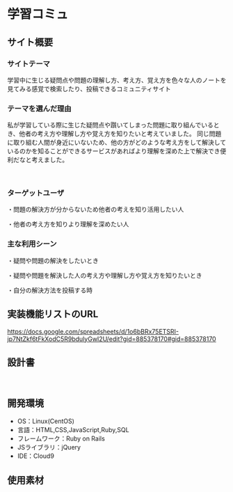 # 学習コミュ<!--ここにアプリ名を入力-->
<!--​READMEを作成する際は、項目内の【補足説明】は削除して完成させてください。-->
## サイト概要
### サイトテーマ
<!-- 【補足説明】 -->
<!-- - 〜なコミュニティサイトorレビューサイトorSNS　と１文で記載する --> 
​学習中に生じる疑問点や問題の理解し方、考え方、覚え方を色々な人のノートを見てみる感覚で検索したり、投稿できるコミュニティサイト
### テーマを選んだ理由
<!-- 【補足説明】 -->
<!-- - ですます調で記載しましょう。READMEファイルは企業様も見られます。 -->
<!-- - ３文以上記載しましょう。 -->

<!--　★テーマ理由を記載する際のポイント　-->
<!-- - 自分自身の背景の説明（このポートフォリオを作る前提を説明） -->
<!-- - 扱う題材が抱えている問題・課題の説明 -->
<!-- - ターゲットとするユーザーが持つであろう課題の説明（需要をアピールするため） -->
<!-- - 当問題を解決するために、このようなポートフォリオを制作してみようと考えました」という結び -->
私が学習している際に生じた疑問点や躓いてしまった問題に取り組んでいるとき、他者の考え方や理解し方や覚え方を知りたいと考えていました。
同じ問題に取り組む人間が身近にいないため、他の方がどのような考え方をして解決しているのかを知ることができるサービスがあればより理解を深めた上で解決でき便利だなと考えました。


<!-- ★記載例 -->
<!-- もともと料理が好きで、オリジナルレシピで料理を作ることが多いのですが、少しずつレシピが1パターンになってきており頭を悩ませていました。 -->
<!-- 身近に自分と同じように、料理を好んでする友人がいないため困っていた所、他の人がどのようなレシピで作っているのかを知れるサービスがあれば便利だと考えました。 -->
<!-- また料理好きな人だけでなく、日々料理を作る必要があるがレシピに困っている人の助けにもなると考え、このテーマにしました。 -->
​
### ターゲットユーザ
<!-- 【補足説明】 -->
<!-- - 〜な人という記載方法で、2つ以上記載しましょう -->
<!-- - テーマ理由と矛盾のないターゲットを選出しましょう -->
<!-- - 実際にサービスを利用する立場であると想定しましょう  -->
・問題の解決方が分からないため他者の考えを知り活用したい人

・他者の考え方を知りより理解を深めたい人
### 主な利用シーン
<!-- 【補足説明】 -->
<!-- - 〜な時という記載方法で、2つ以上記載しましょう -->
・疑問や問題の解決をしたいとき

・疑問や問題を解決した人の考え方や理解し方や覚え方を知りたいとき

・自分の解決方法を投稿する時

## 実装機能リストのURL
https://docs.google.com/spreadsheets/d/1o6bBRx75ETSRI-jp7NtZkf6tFkXodC5R9bdulyGwI2U/edit?gid=885378170#gid=885378170
## 設計書
<!-- 【補足説明】 -->
<!-- - テーマ提出時点では不要です。 -->
<!-- - 当項目には「後ほど作成予定」と記載しましょう。 -->
​
## 開発環境
- OS：Linux(CentOS)
- 言語：HTML,CSS,JavaScript,Ruby,SQL
- フレームワーク：Ruby on Rails
- JSライブラリ：jQuery
- IDE：Cloud9
​
## 使用素材
<!-- - 外部サービスの画像素材・音声素材を使用した場合は、必ずサービス名とURLを明記してください。 -->
<!-- - アプリケーションの実装に使用したgem/bootstrapのリファレンスなどの記載は不要です。 -->
<!-- - 使用しない場合は、使用素材の項目をREADMEから削除してください。 -->
<!-- - 架空の団体・題材を前提にポートフォリオを制作する場合、下記のテンプレートを当項目内に記載しましょう。 -->
<!-- 【テンプレート】 -->
<!-- 著作権を考慮し、架空のデータを扱う予定です。 -->
<!-- なお今後、実在するデータを利用する際には、事前に著作権保持者と契約を結んだ上で利用します。 -->
